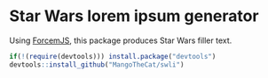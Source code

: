 # Star Wars lorem ipsum generator

Using [ForcemJS](https://github.com/scottyg/ForcemJS), this package produces Star Wars filler text.

```r
if(!(require(devtools))) install.package("devtools")
devtools::install_github("MangoTheCat/swli")
```